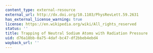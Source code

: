 ```yaml
---
content_type: external-resource
external_url: http://dx.doi.org/10.1103/PhysRevLett.59.2631
has_external_license_warning: true
license: https://en.wikipedia.org/wiki/All_rights_reserved
status: ''
title: Trapping of Neutral Sodium Atoms with Radiation Pressure
uid: d76a18bb-0a75-4daf-bc47-df2bbeb4ebd4
wayback_url: ''
---
```

